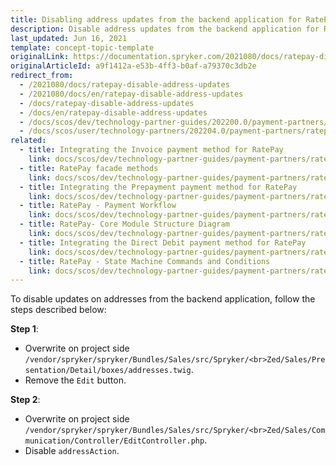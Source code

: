 ```yaml
---
title: Disabling address updates from the backend application for RatePay
description: Disable address updates from the backend application for RatePay
last_updated: Jun 16, 2021
template: concept-topic-template
originalLink: https://documentation.spryker.com/2021080/docs/ratepay-disable-address-updates
originalArticleId: a9f1412a-e53b-4ff3-b0af-a79370c3db2e
redirect_from:
  - /2021080/docs/ratepay-disable-address-updates
  - /2021080/docs/en/ratepay-disable-address-updates
  - /docs/ratepay-disable-address-updates
  - /docs/en/ratepay-disable-address-updates
  - /docs/scos/dev/technology-partner-guides/202200.0/payment-partners/ratepay/disabling-address-updates-from-the-backend-application-for-ratepay.html
  - /docs/scos/user/technology-partners/202204.0/payment-partners/ratepay/ratepay-how-to-disable-address-updates-from-the-backend-application.html
related:
  - title: Integrating the Invoice payment method for RatePay
    link: docs/scos/dev/technology-partner-guides/payment-partners/ratepay/integrating-payment-methods-for-ratepay//integrating-the-invoice-payment-method-for-ratepay.html
  - title: RatePay facade methods
    link: docs/scos/dev/technology-partner-guides/payment-partners/ratepay/ratepay-facade-methods.html
  - title: Integrating the Prepayment payment method for RatePay
    link: docs/scos/dev/technology-partner-guides/payment-partners/ratepay/integrating-payment-methods-for-ratepay//integrating-the-prepayment-payment-method-for-ratepay.html
  - title: RatePay - Payment Workflow
    link: docs/scos/dev/technology-partner-guides/payment-partners/ratepay/ratepay-payment-workflow.html
  - title: RatePay- Core Module Structure Diagram
    link: docs/scos/dev/technology-partner-guides/payment-partners/ratepay/ratepay-core-module-structure-diagram.html
  - title: Integrating the Direct Debit payment method for RatePay
    link: docs/scos/dev/technology-partner-guides/payment-partners/ratepay/integrating-payment-methods-for-ratepay/integrating-the-direct-debit-payment-method-for-ratepay.html
  - title: RatePay - State Machine Commands and Conditions
    link: docs/scos/dev/technology-partner-guides/payment-partners/ratepay/ratepay-state-machine-commands-and-conditions.html
---
```


To disable updates on addresses from the backend application, follow the steps described below:

**Step 1**:
* Overwrite on project side `/vendor/spryker/spryker/Bundles/Sales/src/Spryker/<br>Zed/Sales/Presentation/Detail/boxes/addresses.twig`.
* Remove the `Edit` button.

**Step 2**:
* Overwrite on project side `/vendor/spryker/spryker/Bundles/Sales/src/Spryker/<br>Zed/Sales/Communication/Controller/EditController.php`.
* Disable `addressAction`.
